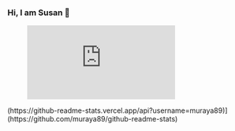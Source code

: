 ### Hi, I am Susan 👋

<!--
**muraya89/muraya89** is a ✨ _special_ ✨ repository because its `README.md` (this file) appears on your GitHub profile.

Here are some ideas to get you started:

- 🔭 I’m currently working on ...
- 🌱 I’m currently learning ...
- 👯 I’m looking to collaborate on ...
- 🤔 I’m looking for help with ...
- 💬 Ask me about ...
- 📫 How to reach me: ...
- 😄 Pronouns: ...
- ⚡ Fun fact: ...
-->

<figure><embed src="https://wakatime.com/share/@03431cd9-d9f3-4614-87c3-23b6587fe74a/0dab5bad-1d90-4fd9-bb0a-aa1b6242ea35.svg"></embed></figure>
(https://github-readme-stats.vercel.app/api?username=muraya89)](https://github.com/muraya89/github-readme-stats)
